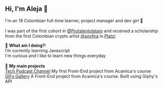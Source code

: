 ## Hi, I'm Aleja 🤝
I'm an 18 Colombian full-time learner, project manager and dev girl 🦄
<br><br>
I was part of the first cohort in [@Protalentolatam](https://protalento.org) and received a scholarship from the first Colombian crypto artist [@soyfira](https://www.instagram.com/soyfira/?hl=es-la) in [Platzi](https://platzi.com/home) 


🌈   **What am I doing?:**  <br> I’m currently learning Javascript
<br>
I'm curious and I like to learn new things everyday
<br> <br>
🌈  **My main projects** <br>
[Tech Podcast Channel](https://alejahenaoes.github.io/alejahenaoes/) My first Front-End project from Acamica's course <br>
[GIFs Gallery](https://alejahenaoes.github.io/gifos-project/) A Front-End project from Acamica's course. Built using Giphy's API <br>
